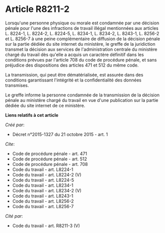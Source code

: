 # Article R8211-2

Lorsqu'une personne physique ou morale est condamnée par une décision pénale pour l'une des infractions de travail illégal
mentionnées aux articles L. 8224-1, L. 8224-2, L. 8224-5, L. 8234-1, L. 8234-2, L. 8243-1, L. 8256-2 et L. 8256-7 à une peine
complémentaire de diffusion de la décision pénale sur la partie dédiée du site internet du ministère, le greffe de la
juridiction transmet la décision aux services de l'administration centrale du ministère chargé du travail dès qu'elle a
acquis un caractère définitif dans les conditions prévues par l'article 708 du code de procédure pénale, et sans préjudice
des dispositions des articles 471 et 512 du même code. 

La transmission, qui peut être dématérialisée, est assurée dans des conditions garantissant l'intégrité et la confidentialité
des données transmises. 

Le greffe informe la personne condamnée de la transmission de la décision pénale au ministère chargé du travail en vue d'une
publication sur la partie dédiée du site internet de ce ministère.

**Liens relatifs à cet article**

_Créé par_:

  - Décret n°2015-1327 du 21 octobre 2015 - art. 1

_Cite_:

  - Code de procédure pénale - art. 471
  - Code de procédure pénale - art. 512
  - Code de procédure pénale - art. 708
  - Code du travail - art. L8224-1
  - Code du travail - art. L8224-2 (V)
  - Code du travail - art. L8224-5
  - Code du travail - art. L8234-1
  - Code du travail - art. L8234-2 (V)
  - Code du travail - art. L8243-1
  - Code du travail - art. L8256-2
  - Code du travail - art. L8256-7

_Cité par_:

  - Code du travail - art. R8211-3 (V)
